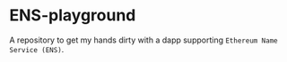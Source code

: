 # ENS-playground
A repository to get my hands dirty with a dapp supporting `Ethereum Name Service (ENS)`. 